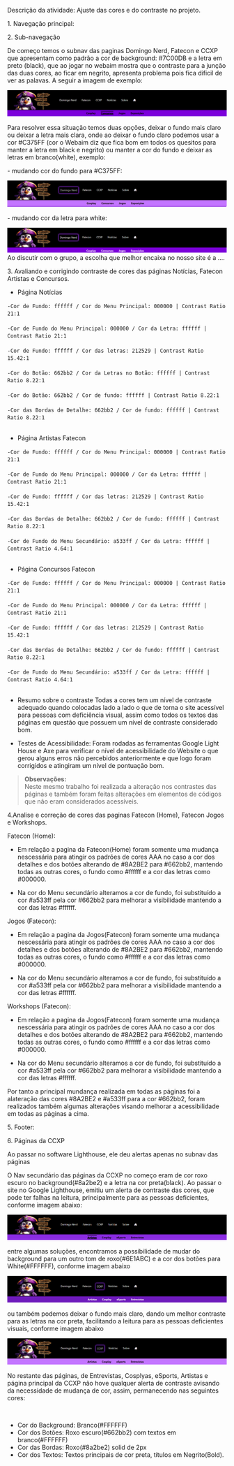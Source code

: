 Descrição da atividade: Ajuste das cores e do contraste no projeto.
<p> 1. Navegação principal: </p>

<p> 2. Sub-navegação</p>
<p>De começo temos o subnav das paginas Domingo Nerd, Fatecon e CCXP que apresentam como padrão a cor de background: #7C00DB e a letra em preto (black), que ao jogar no webaim mostra que o contraste para a junção das duas cores, ao ficar em negrito, apresenta problema pois fica dificil de ver as palavas. A seguir a imagem de exemplo:</p>
<img src="imagem/sub-nav-dn.png">
<p>Para resolver essa situação temos duas opções, deixar o fundo mais claro ou deixar a letra mais clara, onde ao deixar o fundo claro podemos usar a cor #C375FF (cor o Webaim diz que fica bom em todos os quesitos para manter a letra em black e negrito) ou manter a cor do fundo e deixar as letras em branco(white), exemplo:</p>
<p>- mudando cor do fundo para #C375FF:</p>
<img src="imagem/sub-nav-dn2.png">
<p>- mudando cor da letra para white:</p>
<img src="imagem/sub-nav-dn3.png">
Ao discutir com o grupo, a escolha que melhor encaixa no nosso site é a ....


<p>3. Avaliando e corrigindo contraste de cores das páginas Notícias, Fatecon Artistas e Concursos.</p>

- Página Notícias

`-Cor de Fundo: ffffff / Cor do Menu Principal: 000000 | Contrast Ratio 21:1` <br><br>
`-Cor de Fundo do Menu Principal: 000000 / Cor da Letra: ffffff | Contrast Ratio 21:1` <br><br>
`-Cor de Fundo: ffffff / Cor das letras: 212529 | Contrast Ratio 15.42:1` <br><br>
``-Cor do Botão: 662bb2 / Cor da Letras no Botão: ffffff | Contrast Ratio 8.22:1`` <br><br>
``-Cor do Botão: 662bb2 / Cor de fundo: ffffff | Contrast Ratio 8.22:1`` <br><br>
``-Cor das Bordas de Detalhe: 662bb2 / Cor de fundo: ffffff | Contrast Ratio 8.22:1`` <br><br>

- Página Artistas Fatecon

``-Cor de Fundo: ffffff / Cor do Menu Principal: 000000 | Contrast Ratio 21:1`` <br><br>
``-Cor de Fundo do Menu Principal: 000000 / Cor da Letra: ffffff | Contrast Ratio 21:1`` <br><br>
``-Cor de Fundo: ffffff / Cor das letras: 212529 | Contrast Ratio 15.42:1`` <br><br>
``-Cor das Bordas de Detalhe: 662bb2 / Cor de fundo: ffffff | Contrast Ratio 8.22:1`` <br><br>
``-Cor de Fundo do Menu Secundário: a533ff / Cor da Letra: ffffff | Contrast Ratio 4.64:1`` <br><br>

- Página Concursos Fatecon

``-Cor de Fundo: ffffff / Cor do Menu Principal: 000000 | Contrast Ratio 21:1`` <br><br>
``-Cor de Fundo do Menu Principal: 000000 / Cor da Letra: ffffff | Contrast Ratio 21:1`` <br><br>
``-Cor de Fundo: ffffff / Cor das letras: 212529 | Contrast Ratio 15.42:1`` <br><br>
``-Cor das Bordas de Detalhe: 662bb2 / Cor de fundo: ffffff | Contrast Ratio 8.22:1`` <br><br>
``-Cor de Fundo do Menu Secundário: a533ff / Cor da Letra: ffffff | Contrast Ratio 4.64:1`` <br><br>

- Resumo sobre o contraste
Todas a cores tem um nível de contraste adequado quando colocadas lado a lado o que de torna o site acessível para pessoas com deficiência visual, assim como todos os textos das páginas em questão que possuem um nível de contraste considerado bom.

- Testes de Acessibilidade:
Foram rodadas as ferramentas Google Light House e Axe para verificar o nível de acessibilidade do Website o que gerou alguns erros não percebidos anteriormente e que logo foram corrigidos e atingiram um nível de pontuação bom.

> **Observações:**<br>
Neste mesmo trabalho foi realizada a alteração nos contrastes das páginas e também foram feitas alterações em elementos de códigos que não eram considerados acessíveis.

<p> 4.Analise e correção de cores das paginas Fatecon (Home), Fatecon Jogos e Workshops.</p>

Fatecon (Home):

- Em relação a pagina da Fatecon(Home) foram somente uma mudança nescessária para atingir os padrões de cores AAA no caso a cor dos detalhes e dos botões alterando de #8A2BE2 para #662bb2, mantendo todas as outras cores, o fundo como #ffffff e a cor das letras como #000000.

- Na cor do Menu secundário alteramos a cor de fundo, foi substituído a cor #a533ff pela cor #662bb2 para melhorar a visibilidade mantendo a cor das letras #ffffff.

Jogos (Fatecon): 

- Em relação a pagina da Jogos(Fatecon) foram somente uma mudança nescessária para atingir os padrões de cores AAA no caso a cor dos detalhes e dos botões alterando de #8A2BE2 para #662bb2, mantendo todas as outras cores, o fundo como #ffffff e a cor das letras como #000000.

- Na cor do Menu secundário alteramos a cor de fundo, foi substituído a cor #a533ff pela cor #662bb2 para melhorar a visibilidade mantendo a cor das letras #ffffff.

Workshops (Fatecon): 

- Em relação a pagina da Jogos(Fatecon) foram somente uma mudança nescessária para atingir os padrões de cores AAA no caso a cor dos detalhes e dos botões alterando de #8A2BE2 para #662bb2, mantendo todas as outras cores, o fundo como #ffffff e a cor das letras como #000000.

- Na cor do Menu secundário alteramos a cor de fundo, foi substituído a cor #a533ff pela cor #662bb2 para melhorar a visibilidade mantendo a cor das letras #ffffff.

Por tanto a principal mundança realizada em todas as páginas foi a alateração das cores #8A2BE2 e #a533ff para a cor #662bb2, foram realizados também algumas alterações visando melhorar a acessibilidade em todas as páginas a cima.

<p> 5. Footer: </p>

<p> 6. Páginas da CCXP</p>
<p>Ao passar no software Lighthouse, ele deu alertas apenas no subnav das páginas</p>
<p>O Nav secundário das páginas da CCXP no começo eram de cor roxo escuro no background(#8a2be2) e a letra na cor preta(black). Ao passar o site no Google Lighthouse, emitiu um alerta de contraste das cores, que pode ter falhas na leitura, principalmente para as pessoas deficientes, conforme imagem abaixo:</p>
<img src="https://github.com/eiJack/ACESS-S2-2024-PacatosPinguinsPiratasDoDesertoProibido/blob/cc6209abc5d7921ac8ca0804cd7391052ce28ab7/relatorios/imagem/subnavCCXPantes.png">
<p>entre algumas soluções, encontramos a possibilidade de mudar do background para um outro tom de roxo(#6E1ABC) e a cor dos botões para White(#FFFFFF), conforme imagem abaixo</p>
<img src="https://github.com/eiJack/ACESS-S2-2024-PacatosPinguinsPiratasDoDesertoProibido/blob/cc6209abc5d7921ac8ca0804cd7391052ce28ab7/relatorios/imagem/subnavCCXPdepois.png">
<p>ou também podemos deixar o fundo mais claro, dando um melhor contraste para as letras na cor preta, facilitando a leitura para as pessoas deficientes visuais, conforme imagem abaixo</p>
<img src="https://github.com/eiJack/ACESS-S2-2024-PacatosPinguinsPiratasDoDesertoProibido/blob/cc6209abc5d7921ac8ca0804cd7391052ce28ab7/relatorios/imagem/subnavalteradoCCXP.png">
<p>No restante das páginas, de Entrevistas, Cosplyas, eSports, Artistas e página principal da CCXP não hove qualquer alerta de contraste avisando da necessidade de mudança de cor, assim, permanecendo nas seguintes cores:</p><br>
<ul>
  <li>Cor do Background: Branco(#FFFFFF)</li>
  <li>Cor dos Botões: Roxo escuro(#662bb2) com textos em branco(#FFFFFF)</li>
  <li>Cor das Bordas: Roxo(#8a2be2) solid de 2px</li>
  <li>Cor dos Textos: Textos principais  de cor preta, títulos em Negrito(Bold).</li>
</ul>
